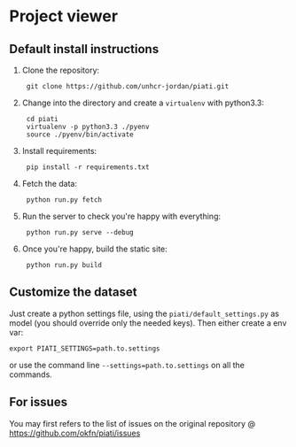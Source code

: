 # Project viewer

## Default install instructions

1. Clone the repository:

        git clone https://github.com/unhcr-jordan/piati.git

2. Change into the directory and create a `virtualenv` with python3.3:

        cd piati
        virtualenv -p python3.3 ./pyenv
        source ./pyenv/bin/activate

3. Install requirements:

        pip install -r requirements.txt

4. Fetch the data:

        python run.py fetch

5. Run the server to check you're happy with everything:

        python run.py serve --debug

6. Once you're happy, build the static site:

        python run.py build


## Customize the dataset

Just create a python settings file, using the `piati/default_settings.py` as
model (you should override only the needed keys). Then either create a env var:

    export PIATI_SETTINGS=path.to.settings

or use the command line `--settings=path.to.settings` on all the commands.

## For issues

You may first refers to the list of issues on the original repository @ https://github.com/okfn/piati/issues

